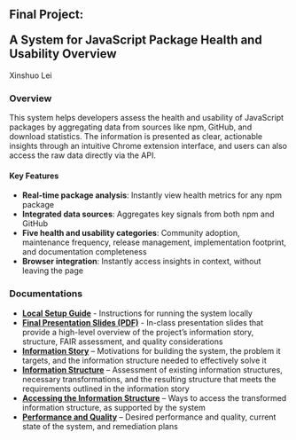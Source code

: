 <h2>
  <p> Final Project: </p>
  <span> A System for JavaScript Package Health and Usability Overview </span>
</h2>

Xinshuo Lei

### Overview

This system helps developers assess the health and usability of JavaScript packages by aggregating data from sources like npm, GitHub, and download statistics. The information is presented as clear, actionable insights through an intuitive Chrome extension interface, and users can also access the raw data directly via the API.

#### Key Features

- **Real-time package analysis**: Instantly view health metrics for any npm package  
- **Integrated data sources**: Aggregates key signals from both npm and GitHub  
- **Five health and usability categories**: Community adoption, maintenance frequency, release management, implementation footprint, and documentation completeness  
- **Browser integration**: Instantly access insights in context, without leaving the page
  
### Documentations

- **[Local Setup Guide](documentations/Local_Setup_Guide.md)** - Instructions for running the system locally
- **[Final Presentation Slides (PDF)](documentations/Final_Presentation_Slides.pdf)** - In-class presentation slides that provide a high-level overview of the project’s information story, structure, FAIR assessment, and quality considerations
- **[Information Story](documentations/Information_Story.md)** – Motivations for building the system, the problem it targets, and the information structure needed to effectively solve it
- **[Information Structure](documentations/Information_Structure.md)** – Assessment of existing information structures, necessary transformations, and the resulting structure that meets the requirements outlined in the information story
- **[Accessing the Information Structure](documentations/Information_Structure_Access.md)** – Ways to access the transformed information structure, as supported by the system
- **[Performance and Quality](documentations/Performance_and_Quality.md)** – Desired performance and quality, current state of the system, and remediation plans